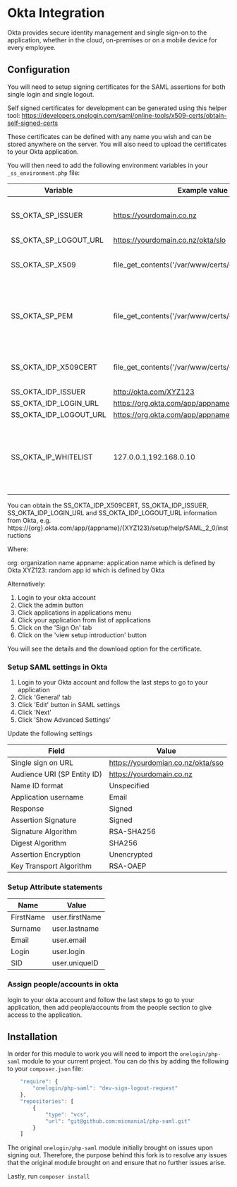 # Okta Integration

Okta provides secure identity management and single sign-on to the application, whether in the cloud, on-premises or on 
a mobile device for every employee.

## Configuration

You will need to setup signing certificates for the SAML assertions for both single login and single logout.

Self signed certificates for development can be generated using this helper tool:
https://developers.onelogin.com/saml/online-tools/x509-certs/obtain-self-signed-certs

These certificates can be defined with any name you wish and can be stored anywhere on the server. You will also need 
to upload the certificates to your Okta application.

You will then need to add the following environment variables in your `_ss_environment.php` file:

| Variable | Example value | Notes |
| ------ | ------ | ------ |
| SS_OKTA_SP_ISSUER | https://yourdomain.co.nz | Your application domain name |
| SS_OKTA_SP_LOGOUT_URL | https://yourdomain.co.nz/okta/slo | - |
| SS_OKTA_SP_X509 | file_get_contents('/var/www/certs/org-sp.crt') | Example path to generated cert for SLO |
| SS_OKTA_SP_PEM | file_get_contents('/var/www/certs/org-sp.pem') | Example path to generated private key for cert above for SLO |
| SS_OKTA_IDP_X509CERT | file_get_contents('/var/www/certs/org-idp.crt') | Download this certificate from Okta |
| SS_OKTA_IDP_ISSUER | http://okta.com/XYZ123 | - |
| SS_OKTA_IDP_LOGIN_URL | https://org.okta.com/app/appname/XYZ123/sso/saml | - |
| SS_OKTA_IDP_LOGOUT_URL | https://org.okta.com/app/appname/XYZ123/slo/saml | - |
| SS_OKTA_IP_WHITELIST | 127.0.0.1,192.168.0.10 | You bypass login through Okta for development by adding your IP address |

You can obtain the SS_OKTA_IDP_X509CERT, SS_OKTA_IDP_ISSUER, SS_OKTA_IDP_LOGIN_URL and SS_OKTA_IDP_LOGOUT_URL 
information from Okta, e.g. https://{org}.okta.com/app/{appname}/{XYZ123}/setup/help/SAML_2_0/instructions

Where:

org: organization name
appname: application name which is defined by Okta
XYZ123: random app id which is defined by Okta

Alternatively:

1. Login to your okta account
1. Click the admin button
3. Click applications in applications menu
4. Click your application from list of applications
5. Click on the 'Sign On' tab
6. Click on the 'view setup introduction' button

You will see the details and the download option for the certificate.

### Setup SAML settings in Okta

1. Login to your Okta account and follow the last steps to go to your application
2. Click 'General' tab
3. Click 'Edit' button in SAML settings
4. Click 'Next'
5. Click 'Show Advanced Settings'

Update the following settings

| Field | Value |
| ------ | ------ |
| Single sign on URL | https://yourdomian.co.nz/okta/sso |
| Audience URI (SP Entity ID) | https://yourdomain.co.nz |
| Name ID format | Unspecified |
| Application username | Email |
| Response | Signed |
| Assertion Signature  | Signed |
| Signature Algorithm | RSA-SHA256 |
| Digest Algorithm | SHA256 |
| Assertion Encryption  | Unencrypted |
| Key Transport Algorithm | RSA-OAEP |

### Setup Attribute statements

| Name | Value |
| ------ | ------ |
| FirstName | user.firstName |
| Surname | user.lastname  |
| Email | user.email |
| Login | user.login |
| SID | user.uniqueID |

### Assign people/accounts in okta
login to your okta account and follow the last steps to go to your application, then add people/accounts from the people section to give access to the application.

## Installation

In order for this module to work you will need to import the `onelogin/php-saml` module to your current project. You 
can do this by adding the following to your `composer.json` file:

```javascript
    "require": {
        "onelogin/php-saml": "dev-sign-logout-request"
    },
    "repositories": [
        {
            "type": "vcs",
            "url": "git@github.com:micmania1/php-saml.git"
        }
    ]
```

The original `onelogin/php-saml` module initially brought on issues upon signing out. Therefore, the purpose behind 
this fork is to resolve any issues that the original module brought on and ensure that no further issues arise.

Lastly, run `composer install`
